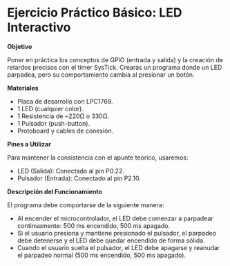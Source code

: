 # Ejercicio Práctico Básico: LED Interactivo

**Objetivo**

Poner en práctica los conceptos de GPIO (entrada y salida) y la creación de retardos precisos con el timer SysTick. Crearás un programa donde un LED parpadea, pero su comportamiento cambia al presionar un botón.

**Materiales**

- Placa de desarrollo con LPC1769.
- 1 LED (cualquier color).
- 1 Resistencia de ~220Ω o 330Ω.
- 1 Pulsador (push-button).
- Protoboard y cables de conexión.

**Pines a Utilizar**

Para mantener la consistencia con el apunte teórico, usaremos:

- LED (Salida): Conectado al pin P0.22.
- Pulsador (Entrada): Conectado al pin P2.10.

**Descripción del Funcionamiento**

El programa debe comportarse de la siguiente manera:

- Al encender el microcontrolador, el LED debe comenzar a parpadear continuamente: 500 ms encendido, 500 ms apagado.
- Si el usuario presiona y mantiene presionado el pulsador, el parpadeo debe detenerse y el LED debe quedar encendido de forma sólida.
- Cuando el usuario suelta el pulsador, el LED debe apagarse y reanudar el parpadeo normal (500 ms encendido, 500 ms apagado).